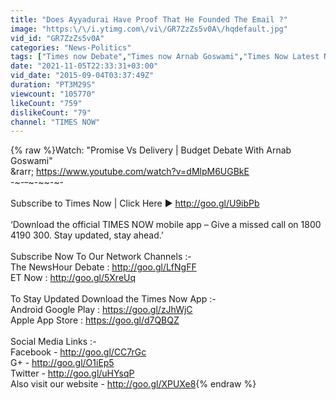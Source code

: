 ```yaml
---
title: "Does Ayyadurai Have Proof That He Founded The Email ?"
image: "https:\/\/i.ytimg.com\/vi\/GR7ZzZs5v0A\/hqdefault.jpg"
vid_id: "GR7ZzZs5v0A"
categories: "News-Politics"
tags: ["Times now Debate","Times now Arnab Goswami","Times Now Latest News"]
date: "2021-11-05T22:33:31+03:00"
vid_date: "2015-09-04T03:37:49Z"
duration: "PT3M29S"
viewcount: "105770"
likeCount: "759"
dislikeCount: "79"
channel: "TIMES NOW"
---
```

{% raw %}Watch: &quot;Promise Vs Delivery | Budget Debate With Arnab Goswami&quot; <br />&amp;rarr; <a rel="nofollow" target="blank" href="https://www.youtube.com/watch?v=dMlpM6UGBkE">https://www.youtube.com/watch?v=dMlpM6UGBkE</a><br />-~-~~-~~~-~~-~-<br /><br />Subscribe to Times Now | Click Here ► <a rel="nofollow" target="blank" href="http://goo.gl/U9ibPb">http://goo.gl/U9ibPb</a><br /><br />‘Download the official TIMES NOW mobile app – Give a missed call on 1800 4190 300. Stay updated, stay ahead.’<br /><br />Subscribe Now To Our Network Channels :-<br />The NewsHour Debate : <a rel="nofollow" target="blank" href="http://goo.gl/LfNgFF">http://goo.gl/LfNgFF</a><br />ET Now : <a rel="nofollow" target="blank" href="http://goo.gl/5XreUq">http://goo.gl/5XreUq</a><br /><br />To Stay Updated Download the Times Now App :-<br />Android Google Play :  <a rel="nofollow" target="blank" href="https://goo.gl/zJhWjC">https://goo.gl/zJhWjC</a><br />Apple App Store :  <a rel="nofollow" target="blank" href="https://goo.gl/d7QBQZ">https://goo.gl/d7QBQZ</a><br /><br />Social Media Links :-<br />Facebook - <a rel="nofollow" target="blank" href="http://goo.gl/CC7rGc">http://goo.gl/CC7rGc</a><br />G+ -  <a rel="nofollow" target="blank" href="http://goo.gl/O1iEp5">http://goo.gl/O1iEp5</a><br />Twitter - <a rel="nofollow" target="blank" href="http://goo.gl/uHYsqP">http://goo.gl/uHYsqP</a><br />Also visit our website - <a rel="nofollow" target="blank" href="http://goo.gl/XPUXe8">http://goo.gl/XPUXe8</a>{% endraw %}
